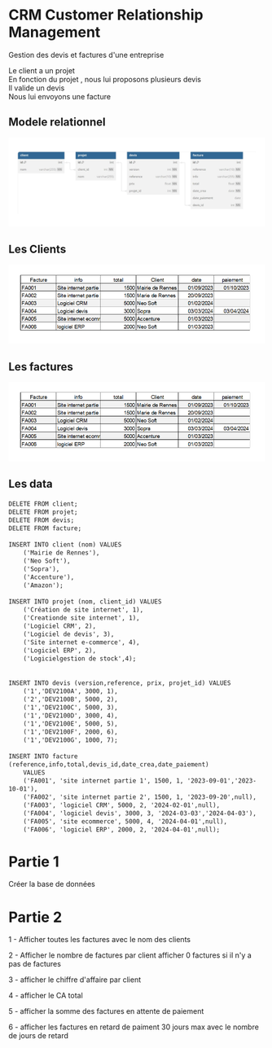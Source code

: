 # CRM Customer  Relationship Management
Gestion des devis et factures d'une entreprise
  
Le client a un projet  
En fonction du projet , nous lui proposons plusieurs devis  
Il valide un devis  
Nous lui envoyons une facture  
  

## Modele relationnel
![crm](../img/08/crm.webp)
## Les Clients
![client](../img/08/client.png)
## Les factures
![facture](../img/08/facture.png)

## Les data
```mysql
DELETE FROM client;
DELETE FROM projet;
DELETE FROM devis;
DELETE FROM facture;

INSERT INTO client (nom) VALUES 
	('Mairie de Rennes'),
	('Neo Soft'),
	('Sopra'),
	('Accenture'),
	('Amazon');

INSERT INTO projet (nom, client_id) VALUES
	('Création de site internet', 1),
	('Creationde site internet', 1),
	('Logiciel CRM', 2),
	('Logiciel de devis', 3),
	('Site internet e-commerce', 4),
	('Logiciel ERP', 2),
	('Logicielgestion de stock',4);

    
INSERT INTO devis (version,reference, prix, projet_id) VALUES
	('1','DEV2100A', 3000, 1),
	('2','DEV2100B', 5000, 2),
	('1','DEV2100C', 5000, 3),
	('1','DEV2100D', 3000, 4),
	('1','DEV2100E', 5000, 5),
	('1','DEV2100F', 2000, 6),
	('1','DEV2100G', 1000, 7);

INSERT INTO facture (reference,info,total,devis_id,date_crea,date_paiement)	
    VALUES
	('FA001', 'site internet partie 1', 1500, 1, '2023-09-01','2023-10-01'),
	('FA002', 'site internet partie 2', 1500, 1, '2023-09-20',null),
	('FA003', 'logiciel CRM', 5000, 2, '2024-02-01',null),
	('FA004', 'logiciel devis', 3000, 3, '2024-03-03','2024-04-03'),
	('FA005', 'site ecommerce', 5000, 4, '2024-04-01',null),
	('FA006', 'logiciel ERP', 2000, 2, '2024-04-01',null);

```
# Partie 1
Créer la base de données

# Partie 2
1 - Afficher toutes les factures avec le nom des clients  
  
2 - Afficher le nombre de factures par client
afficher 0 factures si il n'y a pas de factures

3 - afficher le chiffre d'affaire par client 

4 - afficher le CA total

5 - afficher  la somme des factures en attente de paiement

6 - afficher les factures en retard de paiment 30 jours max
avec le nombre de jours de retard



